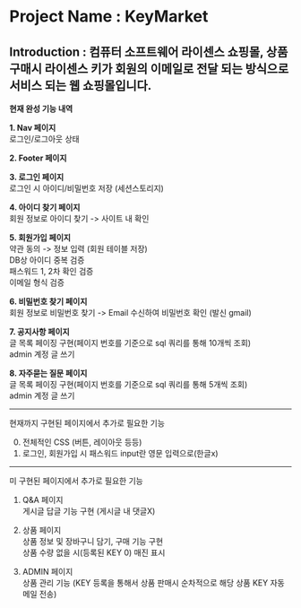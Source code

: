 # Project Name : KeyMarket
## Introduction : 컴퓨터 소프트웨어 라이센스 쇼핑몰, 상품 구매시 라이센스 키가 회원의 이메일로 전달 되는 방식으로 서비스 되는 웹 쇼핑몰입니다.


**현재 완성 기능 내역**   
  
**1. Nav 페이지**  
   로그인/로그아웃 상태
   
**2. Footer 페이지**
   
**3. 로그인 페이지**  
   로그인 시 아이디/비밀번호 저장 (세션스토리지)
   
**4. 아이디 찾기 페이지**  
   회원 정보로 아이디 찾기 -> 사이트 내 확인

**5. 회원가입 페이지**  
   약관 동의 -> 정보 입력 (회원 테이블 저장)  
   DB상 아이디 중복 검증  
   패스워드 1, 2차 확인 검증  
   이메일 형식 검증  

**6. 비밀번호 찾기 페이지**  
   회원 정보로 비밀번호 찾기 -> Email 수신하여 비밀번호 확인 (발신 gmail)

**7. 공지사항 페이지**  
   글 목록 페이징 구현(페이지 번호를 기준으로 sql 쿼리를 통해 10개씩 조회)  
   admin 계정 글 쓰기

**8. 자주묻는 질문 페이지**  
   글 목록 페이징 구현(페이지 번호를 기준으로 sql 쿼리를 통해 5개씩 조회)  
   admin 계정 글 쓰기

--------------------------------------------------
현재까지 구현된 페이지에서 추가로 필요한 기능

0. 전체적인 CSS (버튼, 레이아웃 등등)  
1. 로그인, 회원가입 시 패스워드 input란 영문 입력으로(한글x)  

--------------------------------------------------
미 구현된 페이지에서 추가로 필요한 기능

1. Q&A 페이지  
   게시글 답글 기능 구현 (게시글 내 댓글X)
   
2. 상품 페이지  
   상품 정보 및 장바구니 담기, 구매 기능 구현  
   상품 수량 없을 시(등록된 KEY 0) 매진 표시

3. ADMIN 페이지  
   상품 관리 기능 (KEY 등록을 통해서 상품 판매시 순차적으로 해당 상품 KEY 자동 메일 전송)

   
